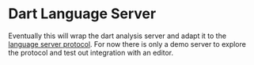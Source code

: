 # Dart Language Server

Eventually this will wrap the dart analysis server and adapt it to the [language
server protocol]. For now there is only a demo server to explore the protocol
and test out integration with an editor.

[language server protocol]: https://github.com/Microsoft/language-server-protocol
